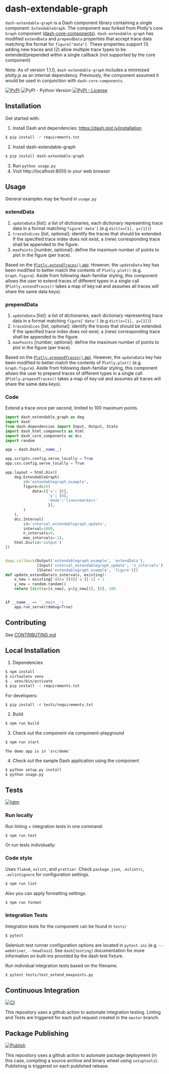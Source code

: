 # dash-extendable-graph

`dash-extendable-graph` is a Dash component library containing a single component: `ExtendableGraph`. The component was forked from Plotly's core `Graph` component ([dash-core-components](https://github.com/plotly/dash-core-components)). `dash-extendable-graph` has modified `extendData` and `prependData` properties that accept trace data matching the format for `figure["data"]`. These properties support (1) adding new traces and (2) allow multiple trace types to be extended/prepended within a single callback (not supported by the core component)

Note: As of version 1.1.0, `dash-extendable-graph` includes a minimized plotly.js as an internal dependency. Previously, the component assumed it would be used in conjunction with `dash-core-components`.

[![PyPI](https://img.shields.io/pypi/v/dash-extendable-graph.svg)](https://pypi.org/project/dash-extendable-graph/)
![PyPI - Python Version](https://img.shields.io/pypi/pyversions/dash-extendable-graph.svg)
[![PyPI - License](https://img.shields.io/pypi/l/dash-extendable-graph.svg)](./LICENSE)

## Installation

Get started with:
1. Install Dash and dependencies: https://dash.plot.ly/installation
```bash
$ pip install -r requirements.txt
```
2. Install dash-extendable-graph
```bash
$ pip install dash-extendable-graph
```
3. Run `python usage.py`
4. Visit http://localhost:8050 in your web browser

## Usage

General examples may be found in `usage.py`

### extendData

1. `updateData` [list]: a list of dictionaries, each dictionary representing trace data in a format matching `figure['data']` (e.g `dict(x=[1], y=[1])`)
2. `traceIndices` [list, optional]: identify the traces that should be extended. If the specified trace index does not exist, a (new) corresponding trace shall be appended to the figure.
3. `maxPoints` [number, optional]: define the maximum number of points to plot in the figure (per trace).

Based on the [`Plotly.extendTraces()` api](https://github.com/plotly/plotly.js/blob/master/src/plot_api/plot_api.js#884). However, the `updateData` key has been modified to better match the contents of `Plotly.plot()` (e.g. `Graph.figure`). Aside from following dash-familiar styling, this component allows the user to extend traces of different types in a single call (`Plotly.extendTraces()` takes a map of key:val and assumes all traces will share the same data keys).

### prependData

1. `updateData` [list]: a list of dictionaries, each dictionary representing trace data in a format matching `figure['data']` (e.g `dict(x=[1], y=[1])`)
2. `traceIndices` [list, optional]: identify the traces that should be extended. If the specified trace index does not exist, a (new) corresponding trace shall be appended to the figure.
3. `maxPoints` [number, optional]: define the maximum number of points to plot in the figure (per trace).

Based on the [`Plotly.prependTraces()` api](https://github.com/plotly/plotly.js/blob/master/src/plot_api/plot_api.js#L942). However, the `updateData` key has been modified to better match the contents of `Plotly.plot()` (e.g. `Graph.figure`). Aside from following dash-familiar styling, this component allows the user to prepend traces of different types in a single call (`Plotly.prependTraces()` takes a map of key:val and assumes all traces will share the same data keys).

### Code

Extend a trace once per second, limited to 100 maximum points.

```python
import dash_extendable_graph as deg
import dash
from dash.dependencies import Input, Output, State
import dash_html_components as html
import dash_core_components as dcc
import random

app = dash.Dash(__name__)

app.scripts.config.serve_locally = True
app.css.config.serve_locally = True

app.layout = html.Div([
    deg.ExtendableGraph(
        id='extendablegraph_example',
        figure=dict(
            data=[{'x': [0],
                   'y': [0],
                   'mode':'lines+markers'
                   }],
        )
    ),
    dcc.Interval(
        id='interval_extendablegraph_update',
        interval=1000,
        n_intervals=0,
        max_intervals=-1),
    html.Div(id='output')
])


@app.callback(Output('extendablegraph_example', 'extendData'),
              [Input('interval_extendablegraph_update', 'n_intervals')],
              [State('extendablegraph_example', 'figure')])
def update_extendData(n_intervals, existing):
    x_new = existing['data'][0]['x'][-1] + 1
    y_new = random.random()
    return [dict(x=[x_new], y=[y_new])], [0], 100


if __name__ == '__main__':
    app.run_server(debug=True)

```

## Contributing

See [CONTRIBUTING.md](./CONTRIBUTING.md)

## Local Installation

1. Dependencies
```bash
$ npm install
$ virtualenv venv
$ . venv/bin/activate
$ pip install -r requirements.txt
```

For developers:
```
$ pip install -r tests/requirements.txt
```

2. Build
```bash
$ npm run build
```
3. Check out the component via component-playground
```bash
$ npm run start
```
    The demo app is in `src/demo`
4. Check out the sample Dash application using the component    
```bash
$ python setup.py install
$ python usage.py
```

## Tests

[![lgtm](https://img.shields.io/lgtm/grade/javascript/g/bcliang/dash-extendable-graph.svg?logo=lgtm&logoWidth=18)](https://lgtm.com/projects/g/bcliang/dash-extendable-graph/context:javascript)

### Run locally

Run linting + integration tests in one command: 

```bash 
$ npm run test
```

Or run tests individually:

### Code style

Uses `flake8`, `eslint`, and `prettier`. Check `package.json`, `.eslintrc`, `.eslintignore` for configuration settings.
```bash
$ npm run lint
```

Also you can apply formatting settings.
```bash
$ npm run format
```

### Integration Tests

Integration tests for the component can be found in `tests/`
```bash
$ pytest
```

Selenium test runner configuration options are located in `pytest.ini` (e.g. `--webdriver`, `--headless`). See `dash[testing]` documentation for more information on built-ins provided by the dash test fixture.

Run individual integration tests based on the filename.
```bash
$ pytest tests/test_extend_maxpoints.py
```

## Continuous Integration

[![CI](https://github.com/bcliang/dash-extendable-graph/actions/workflows/python-js-package.yml/badge.svg)](https://github.com/bcliang/dash-extendable-graph/actions/workflows/python-js-package.yml)

This repository uses a github action to automate integration testing. Linting and Tests are triggered for each pull request created in the `master` branch.

## Package Publishing

[![Publish](https://github.com/bcliang/dash-extendable-graph/actions/workflows/publish.yml/badge.svg)](https://github.com/bcliang/dash-extendable-graph/actions/workflows/publish.yml)

This repository uses a github action to automate package deployment (in this case, compiling a source archive and binary wheel using `setuptools`). Publishing is triggered on each published release.
